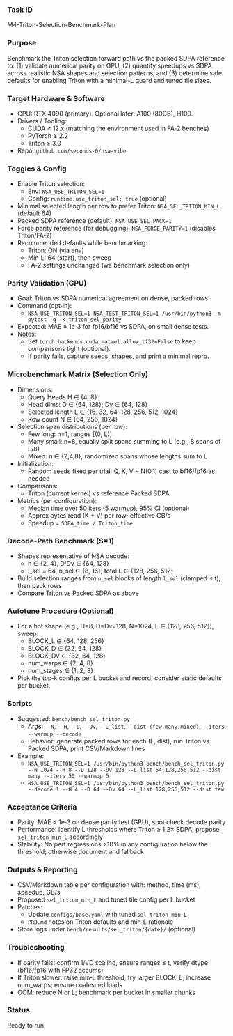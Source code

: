 ### Task ID
M4-Triton-Selection-Benchmark-Plan

### Purpose
Benchmark the Triton selection forward path vs the packed SDPA reference to: (1) validate numerical parity on GPU, (2) quantify speedups vs SDPA across realistic NSA shapes and selection patterns, and (3) determine safe defaults for enabling Triton with a minimal-L guard and tuned tile sizes.

### Target Hardware & Software
- GPU: RTX 4090 (primary). Optional later: A100 (80GB), H100.
- Drivers / Tooling:
  - CUDA ≥ 12.x (matching the environment used in FA‑2 benches)
  - PyTorch ≥ 2.2
  - Triton ≥ 3.0
- Repo: `github.com/seconds-0/nsa-vibe`

### Toggles & Config
- Enable Triton selection:
  - Env: `NSA_USE_TRITON_SEL=1`
  - Config: `runtime.use_triton_sel: true` (optional)
- Minimal selected length per row to prefer Triton: `NSA_SEL_TRITON_MIN_L` (default 64)
- Packed SDPA reference (default): `NSA_USE_SEL_PACK=1`
- Force parity reference (for debugging): `NSA_FORCE_PARITY=1` (disables Triton/FA‑2)
- Recommended defaults while benchmarking:
  - Triton: ON (via env)
  - Min‑L: 64 (start), then sweep
  - FA‑2 settings unchanged (we benchmark selection only)

### Parity Validation (GPU)
- Goal: Triton vs SDPA numerical agreement on dense, packed rows.
- Command (opt‑in):
  - `NSA_USE_TRITON_SEL=1 NSA_TEST_TRITON_SEL=1 /usr/bin/python3 -m pytest -q -k triton_sel_parity`
- Expected: MAE ≤ 1e‑3 for fp16/bf16 vs SDPA, on small dense tests.
- Notes:
  - Set `torch.backends.cuda.matmul.allow_tf32=False` to keep comparisons tight (optional).
  - If parity fails, capture seeds, shapes, and print a minimal repro.

### Microbenchmark Matrix (Selection Only)
- Dimensions:
  - Query Heads H ∈ {4, 8}
  - Head dims: D ∈ {64, 128}; Dv ∈ {64, 128}
  - Selected length L ∈ {16, 32, 64, 128, 256, 512, 1024}
  - Row count N ∈ {64, 256, 1024}
- Selection span distributions (per row):
  - Few long: n=1, ranges [(0, L)]
  - Many small: n=8, equally split spans summing to L (e.g., 8 spans of L/8)
  - Mixed: n ∈ {2,4,8}, randomized spans whose lengths sum to L
- Initialization:
  - Random seeds fixed per trial; Q, K, V ~ N(0,1) cast to bf16/fp16 as needed
- Comparisons:
  - Triton (current kernel) vs reference Packed SDPA
- Metrics (per configuration):
  - Median time over 50 iters (5 warmup), 95% CI (optional)
  - Approx bytes read (K + V) per row; effective GB/s
  - Speedup = `SDPA_time / Triton_time`

### Decode-Path Benchmark (S=1)
- Shapes representative of NSA decode:
  - h ∈ {2, 4}, D/Dv ∈ {64, 128}
  - l_sel = 64, n_sel ∈ {8, 16}; total L ∈ {128, 256, 512}
- Build selection ranges from `n_sel` blocks of length `l_sel` (clamped ≤ t), then pack rows
- Compare Triton vs Packed SDPA as above

### Autotune Procedure (Optional)
- For a hot shape (e.g., H=8, D=Dv=128, N=1024, L ∈ {128, 256, 512}), sweep:
  - BLOCK_L ∈ {64, 128, 256}
  - BLOCK_D ∈ {32, 64, 128}
  - BLOCK_DV ∈ {32, 64, 128}
  - num_warps ∈ {2, 4, 8}
  - num_stages ∈ {1, 2, 3}
- Pick the top‑k configs per L bucket and record; consider static defaults per bucket.

### Scripts
- Suggested: `bench/bench_sel_triton.py`
  - Args: `--N`, `--H`, `--D`, `--Dv`, `--L_list`, `--dist {few,many,mixed}`, `--iters`, `--warmup`, `--decode`
  - Behavior: generate packed rows for each (L, dist), run Triton vs Packed SDPA, print CSV/Markdown lines
- Example:
  - `NSA_USE_TRITON_SEL=1 /usr/bin/python3 bench/bench_sel_triton.py --N 1024 --H 8 --D 128 --Dv 128 --L_list 64,128,256,512 --dist many --iters 50 --warmup 5`
  - `NSA_USE_TRITON_SEL=1 /usr/bin/python3 bench/bench_sel_triton.py --decode 1 --H 4 --D 64 --Dv 64 --L_list 128,256,512 --dist few`

### Acceptance Criteria
- Parity: MAE ≤ 1e‑3 on dense parity test (GPU), spot check decode parity
- Performance: Identify L thresholds where Triton ≥ 1.2× SDPA; propose `sel_triton_min_L` accordingly
- Stability: No perf regressions >10% in any configuration below the threshold; otherwise document and fallback

### Outputs & Reporting
- CSV/Markdown table per configuration with: method, time (ms), speedup, GB/s
- Proposed `sel_triton_min_L` and tuned tile config per L bucket
- Patches:
  - Update `configs/base.yaml` with tuned `sel_triton_min_L`
  - `PRD.md` notes on Triton defaults and min‑L rationale
- Store logs under `bench/results/sel_triton/{date}/` (optional)

### Troubleshooting
- If parity fails: confirm 1/√D scaling, ensure ranges ≤ t, verify dtype (bf16/fp16 with FP32 accums)
- If Triton slower: raise min‑L threshold; try larger BLOCK_L; increase num_warps; ensure coalesced loads
- OOM: reduce N or L; benchmark per bucket in smaller chunks

### Status
Ready to run
